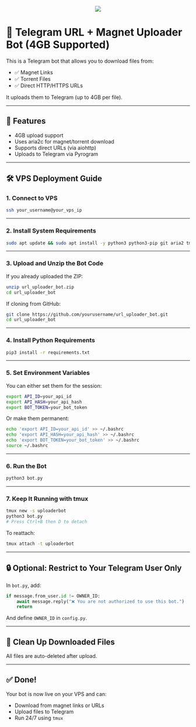 
<p align="center"><a href="https://dashboard.heroku.com/new?template=https://github.com/demonlord2002/demou"> <img src="https://www.herokucdn.com/deploy/button.svg"></a></p>


# 🚀 Telegram URL + Magnet Uploader Bot (4GB Supported)

This is a Telegram bot that allows you to download files from:
- ✅ Magnet Links
- ✅ Torrent Files
- ✅ Direct HTTP/HTTPS URLs

It uploads them to Telegram (up to 4GB per file).

---

## 🧰 Features

- 4GB upload support
- Uses aria2c for magnet/torrent download
- Supports direct URLs (via aiohttp)
- Uploads to Telegram via Pyrogram

---

## 🛠️ VPS Deployment Guide

### 1. Connect to VPS

```bash
ssh your_username@your_vps_ip
```

---

### 2. Install System Requirements

```bash
sudo apt update && sudo apt install -y python3 python3-pip git aria2 tmux unzip
```

---

### 3. Upload and Unzip the Bot Code

If you already uploaded the ZIP:

```bash
unzip url_uploader_bot.zip
cd url_uploader_bot
```

If cloning from GitHub:

```bash
git clone https://github.com/yourusername/url_uploader_bot.git
cd url_uploader_bot
```

---

### 4. Install Python Requirements

```bash
pip3 install -r requirements.txt
```

---

### 5. Set Environment Variables

You can either set them for the session:

```bash
export API_ID=your_api_id
export API_HASH=your_api_hash
export BOT_TOKEN=your_bot_token
```

Or make them permanent:

```bash
echo 'export API_ID=your_api_id' >> ~/.bashrc
echo 'export API_HASH=your_api_hash' >> ~/.bashrc
echo 'export BOT_TOKEN=your_bot_token' >> ~/.bashrc
source ~/.bashrc
```

---

### 6. Run the Bot

```bash
python3 bot.py
```

---

### 7. Keep It Running with tmux

```bash
tmux new -s uploaderbot
python3 bot.py
# Press Ctrl+B then D to detach
```

To reattach:

```bash
tmux attach -t uploaderbot
```

---

## 🔒 Optional: Restrict to Your Telegram User Only

In `bot.py`, add:

```python
if message.from_user.id != OWNER_ID:
    await message.reply("❌ You are not authorized to use this bot.")
    return
```

And define `OWNER_ID` in `config.py`.

---

## 🧹 Clean Up Downloaded Files

All files are auto-deleted after upload.

---

## ✅ Done!

Your bot is now live on your VPS and can:
- Download from magnet links or URLs
- Upload files to Telegram
- Run 24/7 using `tmux`
